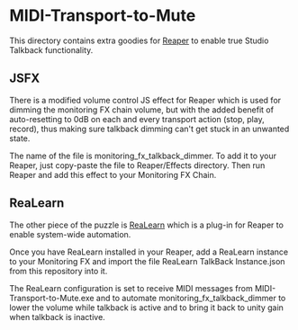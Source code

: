 # MIDI-Transport-to-Mute

This directory contains extra goodies for [Reaper](https://reaper.fm) to enable true Studio Talkback functionality.

## JSFX

There is a modified volume control JS effect for Reaper which is used for dimming the monitoring FX chain volume, but with the added benefit of auto-resetting to 0dB on each and every transport action (stop, play, record), thus making sure talkback dimming can't get stuck in an unwanted state.

The name of the file is monitoring_fx_talkback_dimmer. To add it to your Reaper, just copy-paste the file to Reaper/Effects directory. Then run Reaper and add this effect to your Monitoring FX Chain.

## ReaLearn

The other piece of the puzzle is [ReaLearn](https://www.helgoboss.org/projects/realearn) which is a plug-in for Reaper to enable system-wide automation.

Once you have ReaLearn installed in your Reaper, add a ReaLearn instance to your Monitoring FX and import the file ReaLearn TalkBack Instance.json from this repository into it.

The ReaLearn configuration is set to receive MIDI messages from MIDI-Transport-to-Mute.exe and to automate monitoring_fx_talkback_dimmer to lower the volume while talkback is active and to bring it back to unity gain when talkback is inactive.
